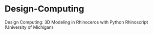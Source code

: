 # Design-Computing
Design Computing: 3D Modeling in Rhinoceros with Python Rhinoscript (University of Michigan) 
